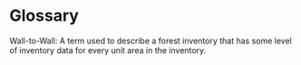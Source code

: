 # Glossary

Wall-to-Wall: A term used to describe a forest inventory that has some level of inventory data for every unit area in the inventory.
